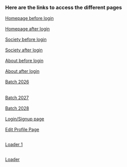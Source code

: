 <h3>   Here are the links to access the different pages    </h3>


[Homepage before login ](https://priyaranjan2902.github.io/CE-bootcamp-pages/pages/HomePage/home-page_before) <br>           
[Homepage after login ](https://priyaranjan2902.github.io/CE-bootcamp-pages/pages/HomePage/home-page-after)  <br>          
[Society before login ](https://priyaranjan2902.github.io/CE-bootcamp-pages/pages/society/society_before)   <br>
<br> [Society after login ](https://priyaranjan2902.github.io/CE-bootcamp-pages/pages/society/society-after)    <br>      
[About before login ](https://priyaranjan2902.github.io/CE-bootcamp-pages/pages/About_Page1/about-before)   <br>
<br> [About after login ](https://priyaranjan2902.github.io/CE-bootcamp-pages/pages/About_Page1/about-after)    <br>        
[Batch  2026 ](https://priyaranjan2902.github.io/CE-bootcamp-pages/pages/Batch/batch-26)        <br>    
<br> [Batch 2027 ](https://priyaranjan2902.github.io/CE-bootcamp-pages/pages/Batch/batch-27) <br>
<br> [Batch 2028 ](https://priyaranjan2902.github.io/CE-bootcamp-pages/pages/Batch/batch-28)<br>
<br> [Login/Signup page](https://priyaranjan2902.github.io/CE-bootcamp-pages/pages/login_signup/)  <br>          
[Edit Profile Page](https://priyaranjan2902.github.io/CE-bootcamp-pages/pages/profile_edit/)   <br>   

<br> [Loader 1 ](https://priyaranjan2902.github.io/CE-bootcamp-pages/pages/Loader/loader1.html)  <br>  

<br> [Loader  ](https://priyaranjan2902.github.io/CE-bootcamp-pages/pages/Loader/loader2.html)  <br>  



